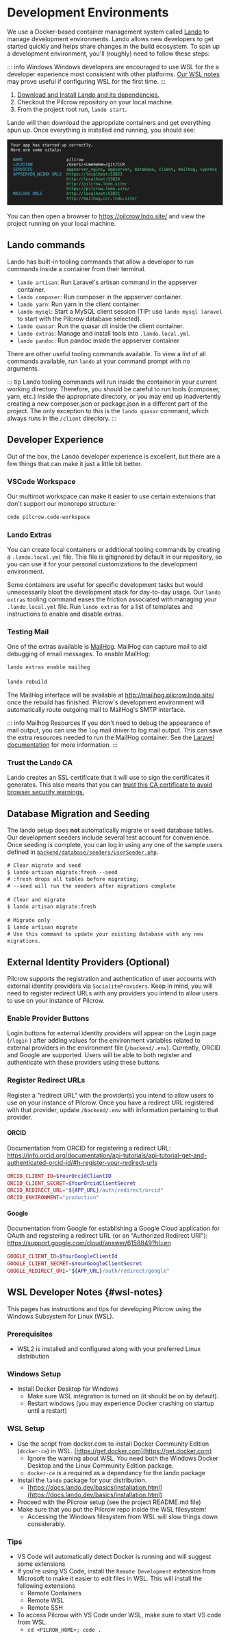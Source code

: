 # Development Environments

We use a Docker-based container management system called [Lando](https://lando.dev/) to manage development environments.  Lando allows new developers to get started quickly and helps share changes in the build ecosystem. To spin up a development environment, you'll (roughly) need to follow these steps:

::: info Windows
Windows developers are encouraged to use WSL for the a developer experience most consistent with other platforms.  [Our WSL notes](#wsl-notes) may prove useful if configuring WSL for the first time.
:::

1. [Download and Install Lando and its dependencies.](https://docs.lando.dev/basics/installation.html)
2. Checkout the Pilcrow repository on your local machine.
3. From the project root run, `lando start`.

Lando will then download the appropriate containers and get everything spun up. Once everything is installed and running, you should see:

![Screenshot of local URLs in command line standard output after starting Lando](./images/lando_screenshot.png)

You can then open a browser to <https://pilcrow.lndo.site/> and view the project running on your local machine.

## Lando commands

Lando has built-in tooling commands that allow a developer to run commands inside a container from their terminal.

- `lando artisan`: Run Laravel's artisan command in the appserver container.
- `lando composer`: Run composer in the appserver container.
- `lando yarn`: Run yarn in the client container.
- `lando mysql`: Start a MySQL client session (TIP: use `lando mysql laravel` to start with the Pilcrow database selected).
- `lando quasar`: Run the quasar cli inside the client container.
- `lando extras`: Manage and install tools into `.lando.local.yml`.
- `lando pandoc`: Run pandoc inside the appserver container

There are other useful tooling commands available. To view a list of all commands available, run `lando` at your command prompt with no arguments.

::: tip
Lando tooling commands will run inside the container in your current working directory. Therefore, you should be careful to run tools (composer, yarn, etc.) inside the appropriate directory, or you may end up inadvertently creating a new composer.json or package.json in a different part of the project.
The only exception to this is the `lando quasar` command, which always runs in the `/client` directory.
:::

## Developer Experience

Out of the box, the Lando developer experience is excellent, but there are a few things that can make it just a little bit better.

### VSCode Workspace

Our multiroot workspace can make it easier to use certain extensions that don't support our monorepo structure:

```sh
code pilcrow.code-workspace
```


### Lando Extras

You can create local containers or additional tooling commands by creating a `.lando.local.yml` file.  This file is gitignored by default in our repository, so you can use it for your personal customizations to the development environment.

Some containers are useful for specific development tasks but would unnecessarily bloat the development stack for day-to-day usage.  Our `lando extras` tooling command eases the friction associated with managing your `.lando.local.yml` file.  Run `lando extras` for a list of templates and instructions to enable and disable extras.

### Testing Mail

One of the extras available is [MailHog](https://github.com/mailhog/MailHog). MailHog can capture mail to aid debugging of email messages. To enable MailHog:

```sh
lando extras enable mailhog

lando rebuild
```

The MailHog interface will be available at <http://mailhog.pilcrow.lndo.site/> once the rebuild has finished.  Pilcrow's development environment will automatically route outgoing mail to MailHog's SMTP interface.

::: info Mailhog Resources
If you don't need to debug the appearance of mail output, you can use the `log` mail driver to log mail output.  This can save the extra resources needed to run the MailHog container. See the [Laravel documentation](https://laravel.com/docs/10.x/mail#mail-and-local-development) for more information.
:::

### Trust the Lando CA

Lando creates an SSL certificate that it will use to sign the certificates it generates.  This also means that you can [trust this CA certificate to avoid browser security warnings.](https://docs.lando.dev/config/security.html#trusting-the-ca)


## Database Migration and Seeding

The lando setup does **not** automatically migrate or seed database tables. Our development seeders include several test account for convenience.
Once seeding is complete, you can log in using any one of the sample users defined in [`backend/database/seeders/UserSeeder.php`](https://github.com/MESH-Research/Pilcrow/blob/master/backend/database/seeders/UserSeeder.php#L20-L60).

```shell
# Clear migrate and seed
$ lando artisan migrate:fresh --seed
# :fresh drops all tables before migrating;
# --seed will run the seeders after migrations complete

# Clear and migrate
$ lando artisan migrate:fresh

# Migrate only
$ lando artisan migrate
# Use this command to update your existing database with any new migrations.
```

## External Identity Providers (Optional)

Pilcrow supports the registration and authentication of user accounts with external identity providers via `SocialiteProviders`.  Keep in mind, you will need to register redirect URLs with any providers you intend to allow users to use on your instance of Pilcrow.

### Enable Provider Buttons

Login buttons for external identity providers will appear on the Login page (`/login` ) after adding values for the environment variables related to external providers in the environment file (`/backend/.env`). Currently, ORCID and Google are supported. Users will be able to both register and authenticate with these providers using these buttons.

### Register Redirect URLs

Register a "redirect URL" with the provider(s) you intend to allow users to use on your instance of Pilcrow. Once you have a redirect URL registered with that provider, update `/backend/.env` with information pertaining to that provider.

#### ORCID

Documentation from ORCID for registering a redirect URL: <https://info.orcid.org/documentation/api-tutorials/api-tutorial-get-and-authenticated-orcid-id/#h-register-your-redirect-urls>

```php
ORCID_CLIENT_ID=$YourOrcidClientID
ORCID_CLIENT_SECRET=$YourOrcidClientSecret
ORCID_REDIRECT_URL="${APP_URL}/auth/redirect/orcid"
ORCID_ENVIRONMENT="production"
```

#### Google

Documentation from Google for establishing a Google Cloud application for OAuth and registering a redirect URL (or an "Authorized Redirect URI"): <https://support.google.com/cloud/answer/6158849?hl=en>

```php
GOOGLE_CLIENT_ID=$YourGoogleClientId
GOOGLE_CLIENT_SECRET=$YourGoogleClientSecret
GOOGLE_REDIRECT_URI="${APP_URL}/auth/redirect/google"
```

## WSL Developer Notes {#wsl-notes}

This pages has instructions and tips for developing Pilcrow using
the Windows Subsystem for Linux (WSL).

### Prerequisites
- WSL2 is installed and configured along with your preferred Linux distribution

### Windows Setup
- Install Docker Desktop for Windows
  - Make sure WSL integration is turned on (it should be on by default).
  - Restart windows (you may experience Docker crashing on startup until a restart)

### WSL Setup
- Use the script from docker.com to install Docker Community Edition
  (`docker-ce`) in WSL.  [https://get.docker.com](https://get.docker.com)
  - Ignore the warning about WSL. You need both the Windows Docker Desktop
    and the Linux Community Edition package.
  - `docker-ce` is a required as a dependancy for the lando package
- Install the `lando` package for your distribution.
  - [https://docs.lando.dev/basics/installation.html](https://docs.lando.dev/basics/installation.html)
- Proceed with the Pilcrow setup (see the project README.md file)
- Make sure that you put the Pilcrow repo inside the WSL filesystem!
  - Accessing the Windows filesystem from WSL will slow things down considerably.


### Tips
- VS Code will automatically detect Docker is running and will suggest some extensions
- If you're using VS Code, install the `Remote Development` extension from Microsoft
  to make it easier to edit files in WSL. This will install the following extensions
  - Remote Containers
  - Remote WSL
  - Remote SSH
- To access Pilcrow with VS Code under WSL, make sure to start VS code from WSL.
  - `cd <PILROW_HOME>; code .`
